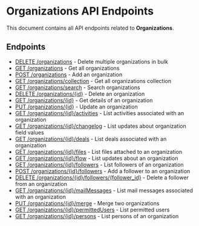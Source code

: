 # Organizations API Endpoints

This document contains all API endpoints related to **Organizations**.

## Endpoints

- [DELETE /organizations](./deleteorganizations.md) - Delete multiple organizations in bulk
- [GET /organizations](./getorganizations.md) - Get all organizations
- [POST /organizations](./addorganization.md) - Add an organization
- [GET /organizations/collection](./getorganizationscollection.md) - Get all organizations collection
- [GET /organizations/search](./searchorganization.md) - Search organizations
- [DELETE /organizations/{id}](./deleteorganization.md) - Delete an organization
- [GET /organizations/{id}](./getorganization.md) - Get details of an organization
- [PUT /organizations/{id}](./updateorganization.md) - Update an organization
- [GET /organizations/{id}/activities](./getorganizationactivities.md) - List activities associated with an organization
- [GET /organizations/{id}/changelog](./getorganizationchangelog.md) - List updates about organization field values
- [GET /organizations/{id}/deals](./getorganizationdeals.md) - List deals associated with an organization
- [GET /organizations/{id}/files](./getorganizationfiles.md) - List files attached to an organization
- [GET /organizations/{id}/flow](./getorganizationupdates.md) - List updates about an organization
- [GET /organizations/{id}/followers](./getorganizationfollowers.md) - List followers of an organization
- [POST /organizations/{id}/followers](./addorganizationfollower.md) - Add a follower to an organization
- [DELETE /organizations/{id}/followers/{follower_id}](./deleteorganizationfollower.md) - Delete a follower from an organization
- [GET /organizations/{id}/mailMessages](./getorganizationmailmessages.md) - List mail messages associated with an organization
- [PUT /organizations/{id}/merge](./mergeorganizations.md) - Merge two organizations
- [GET /organizations/{id}/permittedUsers](./getorganizationusers.md) - List permitted users
- [GET /organizations/{id}/persons](./getorganizationpersons.md) - List persons of an organization